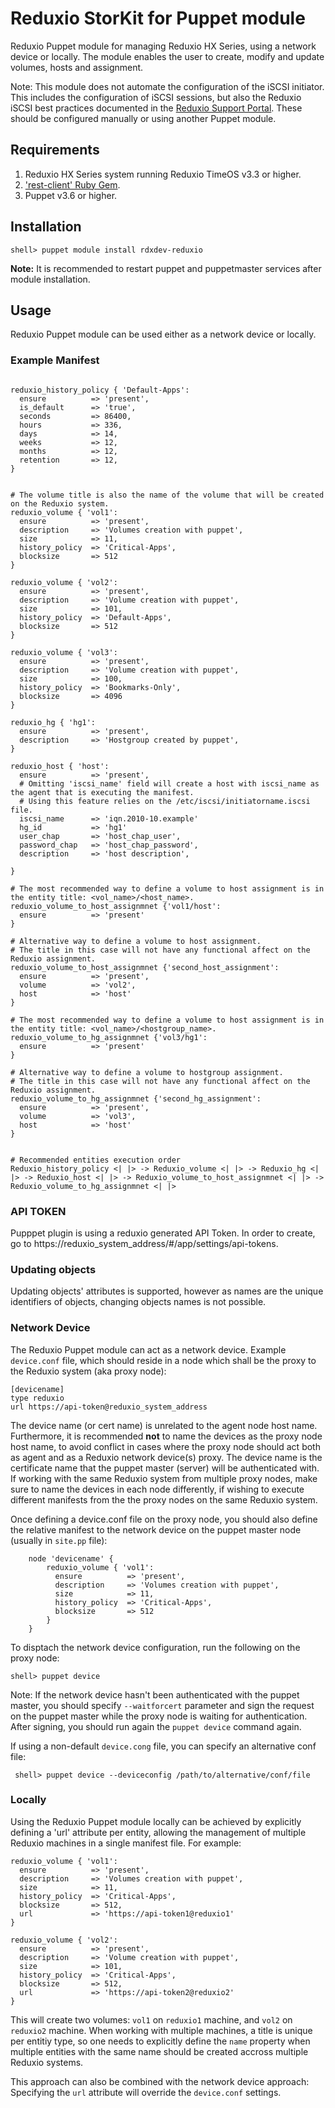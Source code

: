 # Reduxio StorKit for Puppet module

Reduxio Puppet module for managing Reduxio HX Series, using a network device or locally. 
The module enables the user to create, modify and update volumes, hosts and assignment. 

Note: This module does not automate the configuration of the iSCSI initiator. This
includes the configuration of iSCSI sessions, but also the Reduxio iSCSI best practices
documented in the [Reduxio Support Portal](https://support.reduxio.com "Reduxio Support Portal").
These should be configured manually or using another Puppet module.

## Requirements

1. Reduxio HX Series system running Reduxio TimeOS v3.3 or higher.
2. ['rest-client' Ruby Gem](https://github.com/rest-client/rest-client "'rest-client' Ruby Gem").
3. Puppet v3.6 or higher.

## Installation
    shell> puppet module install rdxdev-reduxio 
    
**Note:** It is recommended to restart puppet and puppetmaster services after module installation. 

## Usage
Reduxio Puppet module can be used either as a network device or locally.

### Example Manifest
```

reduxio_history_policy { 'Default-Apps':
  ensure          => 'present',
  is_default      => 'true',
  seconds         => 86400,
  hours           => 336,
  days            => 14,
  weeks           => 12,
  months          => 12,
  retention       => 12,
}


# The volume title is also the name of the volume that will be created on the Reduxio system.
reduxio_volume { 'vol1':
  ensure          => 'present',
  description     => 'Volumes creation with puppet',
  size            => 11,
  history_policy  => 'Critical-Apps',
  blocksize       => 512
}

reduxio_volume { 'vol2':
  ensure          => 'present',
  description     => 'Volume creation with puppet',
  size            => 101,
  history_policy  => 'Default-Apps',
  blocksize       => 512
}

reduxio_volume { 'vol3':
  ensure          => 'present',
  description     => 'Volume creation with puppet',
  size            => 100,
  history_policy  => 'Bookmarks-Only',
  blocksize       => 4096
}

reduxio_hg { 'hg1':
  ensure          => 'present',
  description     => 'Hostgroup created by puppet',
}

reduxio_host { 'host':
  ensure          => 'present',
  # Omitting 'iscsi_name' field will create a host with iscsi_name as the agent that is executing the manifest.
  # Using this feature relies on the /etc/iscsi/initiatorname.iscsi file.
  iscsi_name      => 'iqn.2010-10.example'
  hg_id           => 'hg1'
  user_chap       => 'host_chap_user',
  password_chap   => 'host_chap_password',
  description     => 'host description',
  
}

# The most recommended way to define a volume to host assignment is in the entity title: <vol_name>/<host_name>.
reduxio_volume_to_host_assignmnet {'vol1/host':
  ensure          => 'present'
}

# Alternative way to define a volume to host assignment. 
# The title in this case will not have any functional affect on the Reduxio assignment. 
reduxio_volume_to_host_assignmnet {'second_host_assignment':
  ensure          => 'present',
  volume          => 'vol2',
  host            => 'host'
}

# The most recommended way to define a volume to host assignment is in the entity title: <vol_name>/<hostgroup_name>.
reduxio_volume_to_hg_assignmnet {'vol3/hg1':
  ensure          => 'present'
}

# Alternative way to define a volume to hostgroup assignment. 
# The title in this case will not have any functional affect on the Reduxio assignment. 
reduxio_volume_to_hg_assignmnet {'second_hg_assignment':
  ensure          => 'present',
  volume          => 'vol3',
  host            => 'host'
}


# Recommended entities execution order
Reduxio_history_policy <| |> -> Reduxio_volume <| |> -> Reduxio_hg <| |> -> Reduxio_host <| |> -> Reduxio_volume_to_host_assignmnet <| |> -> Reduxio_volume_to_hg_assignmnet <| |>

```

### API TOKEN
Pupppet plugin is using a reduxio generated API Token.
In order to create, go to https://reduxio_system_address/#/app/settings/api-tokens.

### Updating objects
Updating objects' attributes is supported, however as names are the unique identifiers of objects, changing objects names is not possible. 

### Network Device
The Reduxio Puppet module can act as a network device. Example `device.conf` file, which should reside in a node which shall
be the proxy to the Reduxio system (aka proxy node):
 
 ```
 [devicename]
 type reduxio
 url https://api-token@reduxio_system_address
```

The device name (or cert name) is unrelated to the agent node host name. Furthermore, it is recommended **not** to name
the devices as the proxy node host name, to avoid conflict in cases where the proxy node should act both as agent 
and as a Reduxio network device(s) proxy. The device name is the certificate name that the puppet master (server) will 
be authenticated with. If working with the same Reduxio system from multiple proxy nodes, make sure to name the devices
in each node differently, if wishing to execute different manifests from the the proxy nodes on the same Reduxio system.

Once defining a device.conf file on the proxy node, you should also define the relative manifest to the network device
on the puppet master node (usually in `site.pp` file):

```
    node 'devicename' {
        reduxio_volume { 'vol1':
          ensure          => 'present',
          description     => 'Volumes creation with puppet',
          size            => 11,
          history_policy  => 'Critical-Apps',
          blocksize       => 512
        }
    }
```

To disptach the network device configuration, run the following on the proxy node:

`shell> puppet device`

Note: If the network device hasn't been authenticated with the puppet master, you should specify `--waitforcert` 
parameter and sign the request on the puppet master while the proxy node is waiting for authentication. 
After signing, you should run again the `puppet device` command again. 

If using a non-default `device.cong` file, you can specify an alternative conf file:

` shell> puppet device --deviceconfig /path/to/alternative/conf/file`

### Locally

Using the Reduxio Puppet module locally can be achieved by explicitly defining a 'url' attribute per entity, allowing
the management of multiple Reduxio machines in a single manifest file. For example:

```
reduxio_volume { 'vol1':
  ensure          => 'present',
  description     => 'Volumes creation with puppet',
  size            => 11,
  history_policy  => 'Critical-Apps',
  blocksize       => 512,
  url             => 'https://api-token1@reduxio1'
}

reduxio_volume { 'vol2':
  ensure          => 'present',
  description     => 'Volume creation with puppet',
  size            => 101,
  history_policy  => 'Critical-Apps',
  blocksize       => 512,
  url             => 'https://api-token2@reduxio2'
}
```

This will create two volumes: `vol1` on `reduxio1` machine, and `vol2` on `reduxio2` machine. When working with multiple
machines, a title is unique per entitiy type, so one needs to explicitly define the `name` property when multiple entities
with the same name should be created accross multiple Reduxio systems. 

This approach can also be combined with the network device approach: Specifying the `url` attribute will override the 
`device.conf` settings.